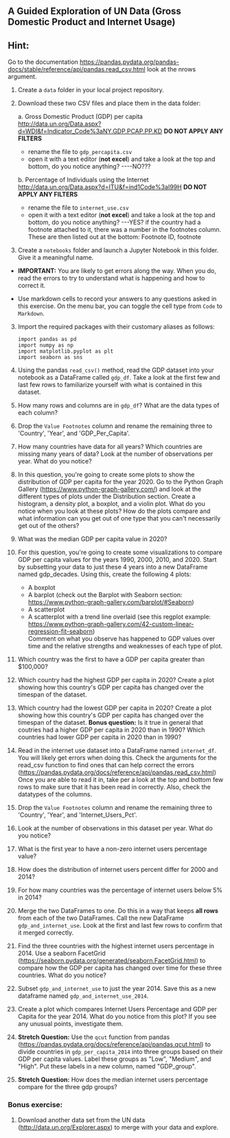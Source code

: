 ## A Guided Exploration of UN Data (Gross Domestic Product and Internet Usage)

## Hint:
Go to the documentation https://pandas.pydata.org/pandas-docs/stable/reference/api/pandas.read_csv.html look at the nrows argument.

1. Create a `data` folder in your local project repository.  
2. Download these two CSV files and place them in the data folder:

    a.	Gross Domestic Product (GDP) per capita http://data.un.org/Data.aspx?d=WDI&f=Indicator_Code%3aNY.GDP.PCAP.PP.KD **DO NOT APPLY ANY FILTERS**
     - rename the file to `gdp_percapita.csv`
     - open it with a text editor (**not excel**) and take a look at the top and bottom, do you notice anything?
            ----NO???

    b.	Percentage of Individuals using the Internet http://data.un.org/Data.aspx?d=ITU&f=ind1Code%3aI99H  **DO NOT APPLY ANY FILTERS**
     - rename the file to `internet_use.csv`
     - open it with a text editor (**not excel**) and take a look at the top and bottom, do you notice anything?
            ---YES?  if the country had a footnote attached to it, there was a number in the footnotes column.  These are then listed out at the bottom: Footnote ID, footnote

2.	Create a `notebooks` folder and launch a Jupyter Notebook in this folder. Give it a meaningful name.  
 - **IMPORTANT:**  You are likely to get errors along the way. When you do, read the errors to try to understand what is happening and how to correct it.

  - Use markdown cells to record your answers to any questions asked in this exercise. On the menu bar, you can toggle the cell type from `Code` to `Markdown`.

3.	Import the required packages with their customary aliases as follows:

    `import pandas as pd`   
    `import numpy as np`  
    `import matplotlib.pyplot as plt`  
    `import seaborn as sns`
4.	Using the pandas `read_csv()` method, read the GDP dataset into your notebook as a DataFrame called `gdp_df`. Take a look at the first few and last few rows to familiarize yourself with what is contained in this dataset.
5. How many rows and columns are in `gdp_df`? What are the data types of each column?
6. Drop the `Value Footnotes` column and rename the remaining three to 'Country', 'Year', and 'GDP_Per_Capita'.

7. How many countries have data for all years? Which countries are missing many years of data? Look at the number of observations per year. What do you notice?


8. In this question, you're going to create some plots to show the distribution of GDP per capita for the year 2020. Go to the Python Graph Gallery (https://www.python-graph-gallery.com/) and look at the different types of plots under the Distribution section. Create a histogram, a density plot, a boxplot, and a violin plot. What do you notice when you look at these plots? How do the plots compare and what information can you get out of one type that you can't necessarily get out of the others?


9. What was the median GDP per capita value in 2020?


10. For this question, you're going to create some visualizations to compare GDP per capita values for the years 1990, 2000, 2010, and 2020. Start by subsetting your data to just these 4 years into a new DataFrame named gdp_decades. Using this, create the following 4 plots:
	* A boxplot
	* A barplot (check out the Barplot with Seaborn section: https://www.python-graph-gallery.com/barplot/#Seaborn)
	* A scatterplot
	* A scatterplot with a trend line overlaid (see this regplot example: https://www.python-graph-gallery.com/42-custom-linear-regression-fit-seaborn)  
Comment on what you observe has happened to GDP values over time and the relative strengths and weaknesses of each type of plot.

11. Which country was the first to have a GDP per capita greater than $100,000?

12. Which country had the highest GDP per capita in 2020? Create a plot showing how this country's GDP per capita has changed over the timespan of the dataset.


13. Which country had the lowest GDP per capita in 2020? Create a plot showing how this country's GDP per capita has changed over the timespan of the dataset. **Bonus question:** Is it true in general that coutries had a higher GDP per capita in 2020 than in 1990? Which countries had lower GDP per capita in 2020 than in 1990?


14. Read in the internet use dataset into a DataFrame named `internet_df`. You will likely get errors when doing this. Check the arguments for the read_csv function to find ones that can help correct the errors (https://pandas.pydata.org/docs/reference/api/pandas.read_csv.html) Once you are able to read it in, take per a look at the top and bottom few rows to make sure that it has been read in correctly. Also, check the datatypes of the columns.

15. Drop the `Value Footnotes` column and rename the remaining three to 'Country', 'Year', and 'Internet_Users_Pct'.

16. Look at the number of observations in this dataset per year. What do you notice?



17. What is the first year to have a non-zero internet users percentage value?

18. How does the distribution of internet users percent differ for 2000 and 2014?


19. For how many countries was the percentage of internet users below 5% in 2014?


20. Merge the two DataFrames to one. Do this in a way that keeps **all rows** from each of the two DataFrames. Call the new DataFrame `gdp_and_internet_use`. Look at the first and last few rows to confirm that it merged correctly.


21. Find the three countries with the highest internet users percentage in 2014. Use a seaborn FacetGrid (https://seaborn.pydata.org/generated/seaborn.FacetGrid.html) to compare how the GDP per capita has changed over time for these three countries. What do you notice?


22. Subset `gdp_and_internet_use` to just the year 2014. Save this as a new dataframe named `gdp_and_internet_use_2014`.


23. Create a plot which compares Internet Users Percentage and GDP per Capita for the year 2014. What do you notice from this plot? If you see any unusual points, investigate them.
24. **Stretch Question:** Use the `qcut` function from pandas (https://pandas.pydata.org/docs/reference/api/pandas.qcut.html) to divide countries in `gdp_per_capita_2014` into three groups based on their GDP per capita values. Label these groups as "Low", "Medium", and "High". Put these labels in a new column, named "GDP_group".
25. **Stretch Question:** How does the median internet users percentage compare for the three gdp groups?

### Bonus exercise:
1.    Download another data set from the UN data (http://data.un.org/Explorer.aspx) to merge with your data and explore.
